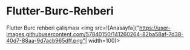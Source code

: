 # Flutter-Burc-Rehberi
Flutter Burc rehberi çalışması
<img src=![Anasayfa]("https://user-images.githubusercontent.com/57840150/141260264-82ba58af-7d38-40d7-88aa-9d7acb965dff.png"| width=100)>
